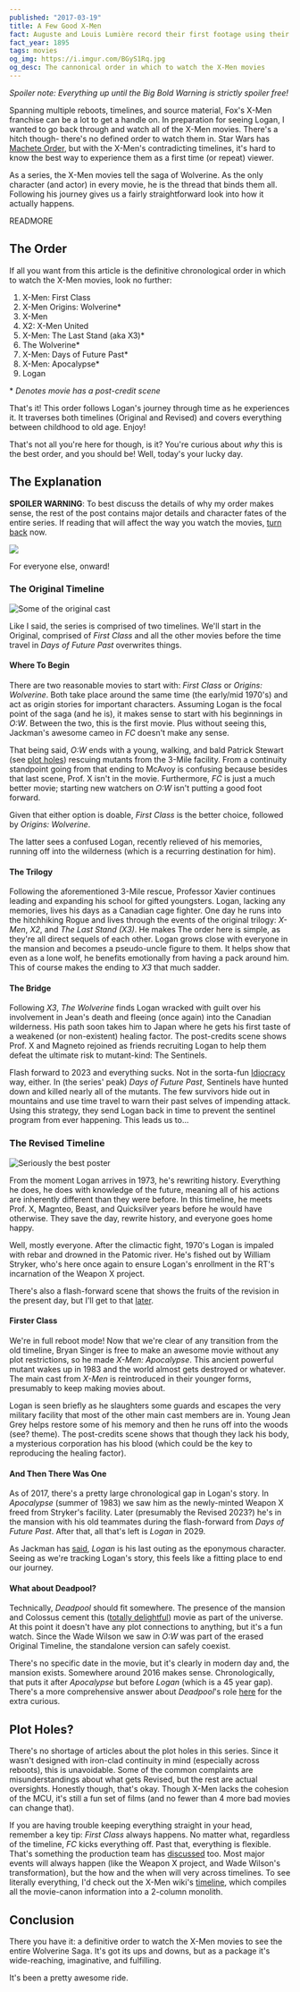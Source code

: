 ```yaml
---
published: "2017-03-19"
title: A Few Good X-Men
fact: Auguste and Louis Lumière record their first footage using their newly patented cinematograph.
fact_year: 1895
tags: movies
og_img: https://i.imgur.com/BGyS1Rq.jpg
og_desc: The cannonical order in which to watch the X-Men movies
---
```


*Spoiler note: Everything up until the Big Bold Warning is strictly spoiler free!*

Spanning multiple reboots, timelines, and source material, Fox's X-Men franchise can be a lot to get a handle on. In preparation for seeing Logan, I wanted to go back through and watch all of the X-Men movies. There's a hitch though- there's no defined order to watch them in. Star Wars has [Machete Order](http://www.nomachetejuggling.com/2011/11/11/the-star-wars-saga-suggested-viewing-order/), but with the X-Men's contradicting timelines, it's hard to know the best way to experience them as a first time (or repeat) viewer.

As a series, the X-Men movies tell the saga of Wolverine. As the only character (and actor) in every movie, he is the thread that binds them all. Following his journey gives us a fairly straightforward look into how it actually happens.

READMORE

## The Order

If all you want from this article is the definitive chronological order in which to watch the X-Men movies, look no further:

1. X-Men: First Class
1. X-Men Origins: Wolverine*
1. X-Men
1. X2: X-Men United
1. X-Men: The Last Stand (aka X3)*
1. The Wolverine*
1. X-Men: Days of Future Past*
1. X-Men: Apocalypse*
1. Logan

\* *Denotes movie has a post-credit scene*

That's it! This order follows Logan's journey through time as he experiences it. It traverses both timelines (Original and Revised) and covers everything between childhood to old age. Enjoy!

That's not all you're here for though, is it? You're curious about *why* this is the best order, and you should be! Well, today's your lucky day.

## The Explanation

**SPOILER WARNING**: To best discuss the details of why my order makes sense, the rest of the post contains major details and character fates of the entire series. If reading that will affect the way you watch the movies, [turn back](#the-order) now.

![](https://i.imgur.com/rXe8law.jpg)

For everyone else, onward!

### The Original Timeline

![Some of the original cast](https://i.imgur.com/qSezBoy.jpg)

Like I said, the series is comprised of two timelines. We'll start in the Original, comprised of *First Class* and all the other movies before the time travel in *Days of Future Past* overwrites things.

#### Where To Begin

There are two reasonable movies to start with: *First Class* or *Origins: Wolverine*. Both take place around the same time (the early/mid 1970's) and act as origin stories for important characters. Assuming Logan is the focal point of the saga (and he is), it makes sense to start with his beginnings in *O:W*. Between the two, this is the first movie. Plus without seeing this, Jackman's awesome cameo in *FC* doesn't make any sense.

That being said, *O:W* ends with a young, walking, and bald Patrick Stewart (see [plot holes](#plot-holes)) rescuing mutants from the 3-Mile facility. From a continuity standpoint going from that ending to McAvoy is confusing because besides that last scene, Prof. X isn't in the movie. Furthermore, *FC* is just a much better movie; starting new watchers on *O:W* isn't putting a good foot forward.

Given that either option is doable, *First Class* is the better choice, followed by *Origins: Wolverine*.

The latter sees a confused Logan, recently relieved of his memories, running off into the wilderness (which is a recurring destination for him).

#### The Trilogy

Following the aforementioned 3-Mile rescue, Professor Xavier continues leading and expanding his school for gifted youngsters. Logan, lacking any memories, lives his days as a Canadian cage fighter. One day he runs into the hitchhiking Rogue and lives through the events of the original trilogy: *X-Men*, *X2*, and *The Last Stand (X3)*. He makes The order here is simple, as they're all direct sequels of each other. Logan grows close with everyone in the mansion and becomes a pseudo-uncle figure to them. It helps show that even as a lone wolf, he benefits emotionally from having a pack around him. This of course makes the ending to *X3* that much sadder.

#### The Bridge

Following *X3*, *The Wolverine* finds Logan wracked with guilt over his involvement in Jean's death and fleeing (once again) into the Canadian wilderness. His path soon takes him to Japan where he gets his first taste of a weakened (or non-existent) healing factor. The post-credits scene shows Prof. X and Magneto rejoined as friends recruiting Logan to help them defeat the ultimate risk to mutant-kind: The Sentinels.

Flash forward to 2023 and everything sucks. Not in the sorta-fun [Idiocracy](https://en.wikipedia.org/wiki/Idiocracy) way, either. In (the series' peak) *Days of Future Past*, Sentinels have hunted down and killed nearly all of the mutants. The few survivors hide out in mountains and use time travel to warn their past selves of impending attack. Using this strategy, they send Logan back in time to prevent the sentinel program from ever happening. This leads us to...

### The Revised Timeline

![Seriously the best poster](https://i.imgur.com/xXIZa7D.jpg)

From the moment Logan arrives in 1973, he's rewriting history. Everything he does, he does with knowledge of the future, meaning all of his actions are inherently different than they were before. In this timeline, he meets Prof. X, Magnteo, Beast, and Quicksilver years before he would have otherwise. They save the day, rewrite history, and everyone goes home happy.

Well, mostly everyone. After the climactic fight, 1970's Logan is impaled with rebar and drowned in the Patomic river. He's fished out by William Stryker, who's here once again to ensure Logan's enrollment in the RT's incarnation of the Weapon X project.

There's also a flash-forward scene that shows the fruits of the revision in the present day, but I'll get to that [later](#and-then-there-was-one).

#### Firster Class

We're in full reboot mode! Now that we're clear of any transition from the old timeline, Bryan Singer is free to make an awesome movie without any plot restrictions, so he made *X-Men: Apocalypse*. This ancient powerful mutant wakes up in 1983 and the world almost gets destroyed or whatever. The main cast from *X-Men* is reintroduced in their younger forms, presumably to keep making movies about.

Logan is seen briefly as he slaughters some guards and escapes the very military facility that most of the other main cast members are in. Young Jean Grey helps restore some of his memory and then he runs off into the woods (see? theme). The post-credits scene shows that though they lack his body, a mysterious corporation has his blood (which could be the key to reproducing the healing factor).

#### And Then There Was One

As of 2017, there's a pretty large chronological gap in Logan's story. In *Apocalypse* (summer of 1983) we saw him as the newly-minted Weapon X freed from Stryker's facility. Later (presumably the Revised 2023?) he's in the mansion with his old teammates during the flash-forward from *Days of Future Past*. After that, all that's left is *Logan* in 2029.

As Jackman has [said](http://comicbook.com/2015/05/07/hugh-jackman-confirms-wolverine-3-will-be-his-last-time-as-chara/), *Logan* is his last outing as the eponymous character. Seeing as we're tracking Logan's story, this feels like a fitting place to end our journey.

#### What about Deadpool?

Technically, *Deadpool* should fit somewhere. The presence of the mansion and Colossus cement this ([totally delightful](/blog/2017/02/11/a-few-of-my-favorite-things/#movies)) movie as part of the universe. At this point it doesn't have any plot connections to anything, but it's a fun watch. Since the Wade Wilson we saw in *O:W* was part of the erased Original Timeline, the standalone version can safely coexist.

There's no specific date in the movie, but it's clearly in modern day and, the mansion exists. Somewhere around 2016 makes sense. Chronologically, that puts it after *Apocalypse* but before *Logan* (which is a 45 year gap). There's a more comprehensive answer about *Deadpool*'s role [here](https://movies.stackexchange.com/a/47739) for the extra curious.

## Plot Holes?

There's no shortage of articles about the plot holes in this series. Since it wasn't designed with iron-clad continuity in mind (especially across reboots), this is unavoidable. Some of the common complaints are misunderstandings about what gets Revised, but the rest are actual oversights. Honestly though, that's okay. Though X-Men lacks the cohesion of the MCU, it's still a fun set of films (and no fewer than 4 more bad movies can change that).

If you are having trouble keeping everything straight in your head, remember a key tip: *First Class* always happens. No matter what, regardless of the timeline, *FC* kicks everything off. Past that, everything is flexible. That's something the production team has [discussed](http://collider.com/x-men-apocalypse-new-timeline-explained-bryan-singer/) too. Most major events will always happen (like the Weapon X project, and Wade Wilson's transformation), but the how and the when will very across timelines. To see literally everything, I'd check out the X-Men wiki's [timeline](http://xmenmovies.wikia.com/wiki/Timeline), which compiles all the movie-canon information into a 2-column monolith.

## Conclusion

There you have it: a definitive order to watch the X-Men movies to see the entire Wolverine Saga. It's got its ups and downs, but as a package it's wide-reaching, imaginative, and fulfilling.

It's been a pretty awesome ride.

